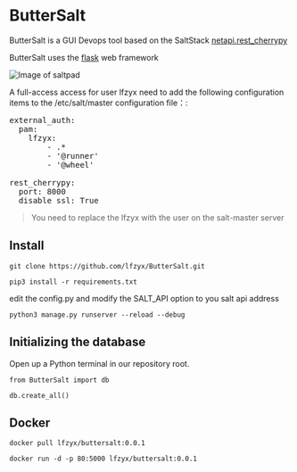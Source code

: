 # ButterSalt

ButterSalt is a GUI Devops tool based on the SaltStack [netapi.rest_cherrypy](https://docs.saltstack.com/en/latest/ref/netapi/all/salt.netapi.rest_cherrypy.html)

ButterSalt uses the [flask](http://flask.pocoo.org) web framework

![Image of saltpad](https://cloud.githubusercontent.com/assets/1881869/25473240/3f825e4c-2b61-11e7-9a48-63f52dcea1e3.png)

A full-access access for user lfzyx need to add the following configuration items to the /etc/salt/master configuration file：:

<pre>
external_auth:
  pam:
    lfzyx:
        - .*
        - '@runner'
        - '@wheel'

rest_cherrypy:
  port: 8000
  disable_ssl: True
</pre>

> You need to replace the lfzyx with the user on the salt-master server

## Install

`git clone https://github.com/lfzyx/ButterSalt.git`

`pip3 install -r requirements.txt`

edit the config.py and modify the SALT_API option to you salt api address

`python3 manage.py runserver --reload --debug`

## Initializing the database

Open up a Python terminal in our repository root.

`from ButterSalt import db`

`db.create_all()`


## Docker

`docker pull lfzyx/buttersalt:0.0.1`

`docker run -d -p 80:5000 lfzyx/buttersalt:0.0.1`